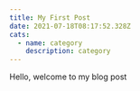 ```yaml
---
title: My First Post
date: 2021-07-18T08:17:52.328Z
cats:
  - name: category
    description: category
---
```

Hello, welcome to my blog post